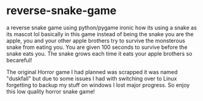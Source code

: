 # reverse-snake-game
a reverse snake game using python/pygame ironic how its using a snake as its mascot lol
basically in this game instead of being the snake you are the apple, you and your other apple brothers try to survive the monsterous snake from eating you. You are given 100 seconds to survive before the snake eats you. The snake grows each time it eats your apple brothers so becareful!

The original Horror game I had planned was scrapped it was named "duskfall" but due to some issues I had with switching over to Linux forgetting to backup my stuff on windows I lost major progress. So enjoy this low quality horror snake game!
